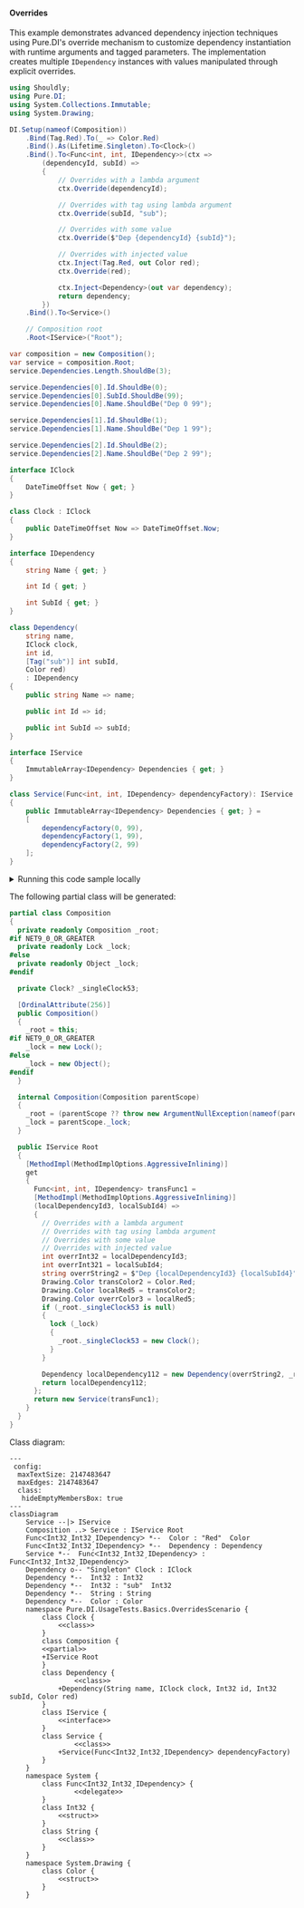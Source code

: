 #### Overrides

This example demonstrates advanced dependency injection techniques using Pure.DI's override mechanism to customize dependency instantiation with runtime arguments and tagged parameters. The implementation creates multiple `IDependency` instances with values manipulated through explicit overrides.


```c#
using Shouldly;
using Pure.DI;
using System.Collections.Immutable;
using System.Drawing;

DI.Setup(nameof(Composition))
    .Bind(Tag.Red).To(_ => Color.Red)
    .Bind().As(Lifetime.Singleton).To<Clock>()
    .Bind().To<Func<int, int, IDependency>>(ctx =>
        (dependencyId, subId) =>
        {
            // Overrides with a lambda argument
            ctx.Override(dependencyId);

            // Overrides with tag using lambda argument
            ctx.Override(subId, "sub");

            // Overrides with some value
            ctx.Override($"Dep {dependencyId} {subId}");

            // Overrides with injected value
            ctx.Inject(Tag.Red, out Color red);
            ctx.Override(red);

            ctx.Inject<Dependency>(out var dependency);
            return dependency;
        })
    .Bind().To<Service>()

    // Composition root
    .Root<IService>("Root");

var composition = new Composition();
var service = composition.Root;
service.Dependencies.Length.ShouldBe(3);

service.Dependencies[0].Id.ShouldBe(0);
service.Dependencies[0].SubId.ShouldBe(99);
service.Dependencies[0].Name.ShouldBe("Dep 0 99");

service.Dependencies[1].Id.ShouldBe(1);
service.Dependencies[1].Name.ShouldBe("Dep 1 99");

service.Dependencies[2].Id.ShouldBe(2);
service.Dependencies[2].Name.ShouldBe("Dep 2 99");

interface IClock
{
    DateTimeOffset Now { get; }
}

class Clock : IClock
{
    public DateTimeOffset Now => DateTimeOffset.Now;
}

interface IDependency
{
    string Name { get; }

    int Id { get; }

    int SubId { get; }
}

class Dependency(
    string name,
    IClock clock,
    int id,
    [Tag("sub")] int subId,
    Color red)
    : IDependency
{
    public string Name => name;

    public int Id => id;

    public int SubId => subId;
}

interface IService
{
    ImmutableArray<IDependency> Dependencies { get; }
}

class Service(Func<int, int, IDependency> dependencyFactory): IService
{
    public ImmutableArray<IDependency> Dependencies { get; } =
    [
        dependencyFactory(0, 99),
        dependencyFactory(1, 99),
        dependencyFactory(2, 99)
    ];
}
```

<details>
<summary>Running this code sample locally</summary>

- Make sure you have the [.NET SDK 9.0](https://dotnet.microsoft.com/en-us/download/dotnet/9.0) or later is installed
```bash
dotnet --list-sdk
```
- Create a net9.0 (or later) console application
```bash
dotnet new console -n Sample
```
- Add references to NuGet packages
  - [Pure.DI](https://www.nuget.org/packages/Pure.DI)
  - [Shouldly](https://www.nuget.org/packages/Shouldly)
```bash
dotnet add package Pure.DI
dotnet add package Shouldly
```
- Copy the example code into the _Program.cs_ file

You are ready to run the example 🚀
```bash
dotnet run
```

</details>

The following partial class will be generated:

```c#
partial class Composition
{
  private readonly Composition _root;
#if NET9_0_OR_GREATER
  private readonly Lock _lock;
#else
  private readonly Object _lock;
#endif

  private Clock? _singleClock53;

  [OrdinalAttribute(256)]
  public Composition()
  {
    _root = this;
#if NET9_0_OR_GREATER
    _lock = new Lock();
#else
    _lock = new Object();
#endif
  }

  internal Composition(Composition parentScope)
  {
    _root = (parentScope ?? throw new ArgumentNullException(nameof(parentScope)))._root;
    _lock = parentScope._lock;
  }

  public IService Root
  {
    [MethodImpl(MethodImplOptions.AggressiveInlining)]
    get
    {
      Func<int, int, IDependency> transFunc1 =
      [MethodImpl(MethodImplOptions.AggressiveInlining)]
      (localDependencyId3, localSubId4) =>
      {
        // Overrides with a lambda argument
        // Overrides with tag using lambda argument
        // Overrides with some value
        // Overrides with injected value
        int overrInt32 = localDependencyId3;
        int overrInt321 = localSubId4;
        string overrString2 = $"Dep {localDependencyId3} {localSubId4}";
        Drawing.Color transColor2 = Color.Red;
        Drawing.Color localRed5 = transColor2;
        Drawing.Color overrColor3 = localRed5;
        if (_root._singleClock53 is null)
        {
          lock (_lock)
          {
            _root._singleClock53 = new Clock();
          }
        }

        Dependency localDependency112 = new Dependency(overrString2, _root._singleClock53, overrInt32, overrInt321, overrColor3);
        return localDependency112;
      };
      return new Service(transFunc1);
    }
  }
}
```

Class diagram:

```mermaid
---
 config:
  maxTextSize: 2147483647
  maxEdges: 2147483647
  class:
   hideEmptyMembersBox: true
---
classDiagram
	Service --|> IService
	Composition ..> Service : IService Root
	FuncᐸInt32ˏInt32ˏIDependencyᐳ *--  Color : "Red"  Color
	FuncᐸInt32ˏInt32ˏIDependencyᐳ *--  Dependency : Dependency
	Service *--  FuncᐸInt32ˏInt32ˏIDependencyᐳ : FuncᐸInt32ˏInt32ˏIDependencyᐳ
	Dependency o-- "Singleton" Clock : IClock
	Dependency *--  Int32 : Int32
	Dependency *--  Int32 : "sub"  Int32
	Dependency *--  String : String
	Dependency *--  Color : Color
	namespace Pure.DI.UsageTests.Basics.OverridesScenario {
		class Clock {
			<<class>>
		}
		class Composition {
		<<partial>>
		+IService Root
		}
		class Dependency {
				<<class>>
			+Dependency(String name, IClock clock, Int32 id, Int32 subId, Color red)
		}
		class IService {
			<<interface>>
		}
		class Service {
				<<class>>
			+Service(FuncᐸInt32ˏInt32ˏIDependencyᐳ dependencyFactory)
		}
	}
	namespace System {
		class FuncᐸInt32ˏInt32ˏIDependencyᐳ {
				<<delegate>>
		}
		class Int32 {
			<<struct>>
		}
		class String {
			<<class>>
		}
	}
	namespace System.Drawing {
		class Color {
			<<struct>>
		}
	}
```

